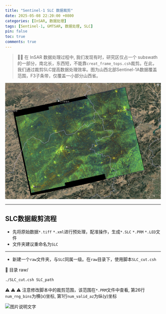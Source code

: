 ```yaml
---
title: "Sentinel-1 SLC 数据裁剪"
date: 2025-05-08 22:20:00 +0800
categories: [InSAR, 数据处理]
tags: [Sentinel-1, GMTSAR, 数据处理, SLC]
pin: false
toc: true
comments: true
---
```


> 🚀📘 在 InSAR 数据处理过程中, 我们发现有时，研究区仅占一个 subswath 的一部分，南北长，东西短，不能靠`creat_frame_tops.csh`裁剪。在此，我们通过裁剪SLC提高数据处理效率。图为山西北部Sentinel-1A数据覆盖范围，F3子条带，仅覆盖一小部分山西省。

![图片说明文字](/assets/img/picture/p4.png)

---
## SLC数据裁剪流程

- 先将原始数据`*.tiff` `*.xml`进行预处理，配准操作，生成`*.SLC` `*.PRM` `*.LED`文件
- 文件夹建议重命名为`SLC`

---
- 新建一个`raw`文件夹，与`SLC`同属一级。在`raw`目录下，使用脚本`SLC_cut.csh`

📁 目录 raw/
```bash
./SLC_cut.csh SLC_path
```

⚠️ ⚠️ ⚠️ 注意修改脚本中的裁剪范围，该范围在`*.PRM`文件中查看, 第26行`num_rng_bins`为横(x)坐标, 第1行`num_valid_az`为纵(y)坐标

![图片说明文字](/assets/img/picture/phasefilt.png)




